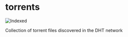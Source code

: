 torrents 
========
![Indexed](https://img.shields.io/badge/indexed-91290-blue)

Collection of torrent files discovered in the DHT network
